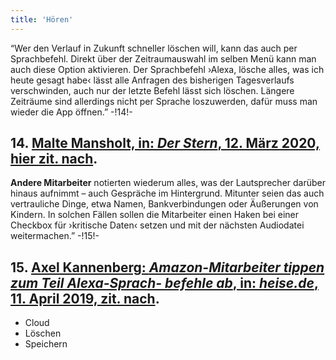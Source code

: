 ```yaml
---
title: 'Hören'
---
```


“Wer den Verlauf in Zukunft schneller löschen will, kann das auch per Sprachbefehl. Direkt über der Zeitraumauswahl im selben Menü kann man auch diese Option aktivieren. Der Sprachbefehl ›Alexa, lösche alles, was ich heute gesagt habe‹ lässt alle Anfragen des bisherigen Tagesverlaufs verschwinden, auch nur der letzte Befehl lässt sich löschen. Längere Zeiträume sind allerdings nicht per Sprache loszuwerden, dafür muss man wieder die App öffnen.” -!14!-
## **14.** [Malte Mansholt, in: _Der Stern_, 12. März 2020, hier zit. nach](https://www.stern.de/digital/online/amazon-echo--so-loeschen-sie-auf-einen-schlag-alles--was-sie-je-zu-alexa-gesagt-haben-8743604.html).
**Andere Mitarbeiter** notierten wiederum alles, was der Lautsprecher darüber hinaus aufnimmt – auch Gespräche im Hintergrund. Mitunter seien das auch vertrauliche Dinge, etwa Namen, Bankverbindungen oder Äußerungen von Kindern. In solchen Fällen sollen die Mitarbeiter einen Haken bei einer Checkbox für ›kritische Daten‹ setzen und mit der nächsten Audiodatei weitermachen.” -!15!-
## **15.** [Axel Kannenberg: _Amazon-Mitarbeiter tippen zum Teil Alexa-Sprach- befehle ab_, in: _heise.de_, 11. April 2019, zit. nach](https://heise.de/-4374871).

* Cloud
* Löschen
* Speichern
